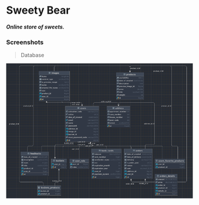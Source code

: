 # Sweety Bear

***Online store of sweets.***

### Screenshots

> Database 

![Database](docs/screenshots/database.png)

